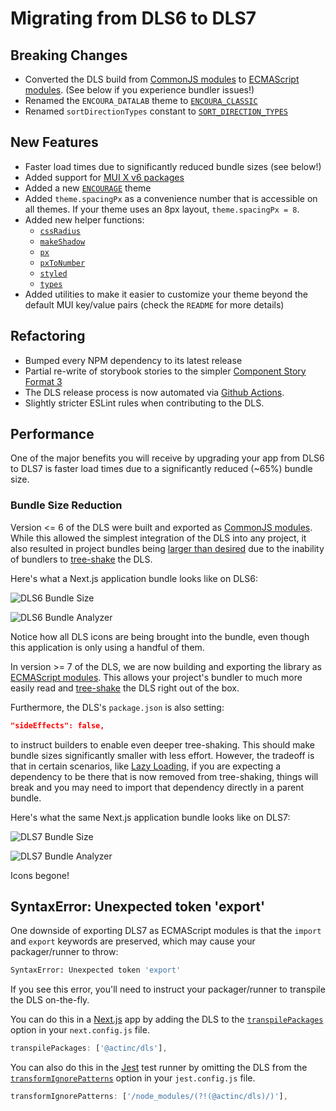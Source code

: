 # Migrating from DLS6 to DLS7

## Breaking Changes

* Converted the DLS build from
[CommonJS modules](https://nodejs.org/api/modules.html#modules-commonjs-modules)
to
[ECMAScript modules](https://nodejs.org/api/esm.html#modules-ecmascript-modules).
(See below if you experience bundler issues!)
* Renamed the `ENCOURA_DATALAB` theme to
[`ENCOURA_CLASSIC`](https://github.com/act-org/dls/tree/main/src/styles/themeEncouraClassic)
* Renamed `sortDirectionTypes` constant to
[`SORT_DIRECTION_TYPES`](https://github.com/act-org/dls/blob/main/src/constants/SORT_DIRECTION_TYPES.ts)

## New Features

* Faster load times due to significantly reduced bundle sizes (see below!)
* Added support for [MUI X v6 packages](https://mui.com/blog/mui-x-v6/)
* Added a new
[`ENCOURAGE`](https://github.com/act-org/dls/tree/main/src/styles/themeEncourage)
theme
* Added `theme.spacingPx` as a convenience number that is accessible on all
themes. If your theme uses an 8px layout, `theme.spacingPx = 8`.
* Added new helper functions:
  * [`cssRadius`](https://github.com/act-org/dls/blob/main/src/helpers/cssRadius.ts)
  * [`makeShadow`](https://github.com/act-org/dls/blob/main/src/helpers/makeShadow.ts)
  * [`px`](https://github.com/act-org/dls/blob/main/src/helpers/px.ts)
  * [`pxToNumber`](https://github.com/act-org/dls/blob/main/src/helpers/pxToNumber.ts)
  * [`styled`](https://github.com/act-org/dls/blob/main/src/helpers/styled.ts)
  * [`types`](https://github.com/act-org/dls/blob/main/src/helpers/types.ts)
* Added utilities to make it easier to customize your theme beyond the default
MUI key/value pairs (check the `README` for more details)

## Refactoring

* Bumped every NPM dependency to its latest release
* Partial re-write of storybook stories to the simpler
[Component Story Format 3](https://storybook.js.org/blog/storybook-csf3-is-here/)
* The DLS release process is now automated via
[Github Actions](https://github.com/act-org/dls/actions).
* Slightly stricter ESLint rules when contributing to the DLS.

## Performance

One of the major benefits you will receive by upgrading your app from DLS6
to DLS7 is faster load times due to a significantly reduced (~65%) bundle size.

### Bundle Size Reduction

Version <= 6 of the DLS were built and exported as
[CommonJS modules](https://nodejs.org/api/modules.html#modules-commonjs-modules).
While this allowed the simplest integration of the DLS into any
project, it also resulted in project bundles being
[larger than desired](https://web.dev/commonjs-larger-bundles/) due to
the inability of bundlers to
[tree-shake](https://www.smashingmagazine.com/2021/05/tree-shaking-reference-guide/)
the DLS.

Here's what a Next.js application bundle looks like on DLS6:

![DLS6 Bundle Size](https://user-images.githubusercontent.com/4974609/225627645-5ae03d9e-2901-4521-bb80-11b452505341.png)

![DLS6 Bundle Analyzer](https://user-images.githubusercontent.com/4974609/225627688-08fbd0e4-7ff5-4e51-bb16-a77a726828e9.png)

Notice how all DLS icons are being brought into the bundle, even though
this application is only using a handful of them.

In version >= 7 of the DLS, we are now building and exporting the library as
[ECMAScript modules](https://nodejs.org/api/esm.html#modules-ecmascript-modules).
This allows your project's bundler to much more easily read and
[tree-shake](https://www.smashingmagazine.com/2021/05/tree-shaking-reference-guide/)
the DLS right out of the box.

Furthermore, the DLS's `package.json` is also setting:

```json
"sideEffects": false,
```

to instruct builders to enable even deeper tree-shaking. This should make
bundle sizes significantly smaller with less effort. However, the tradeoff
is that in certain scenarios, like
[Lazy Loading](https://nextjs.org/docs/advanced-features/dynamic-import),
if you are expecting a dependency to be there that is now removed from
tree-shaking, things will break and you may need to import that dependency
directly in a parent bundle.

Here's what the same Next.js application bundle looks like on DLS7:

![DLS7 Bundle Size](https://user-images.githubusercontent.com/4974609/225627726-148969c3-abc4-4a17-a5b1-9a697e8feb36.png)

![DLS7 Bundle Analyzer](https://user-images.githubusercontent.com/4974609/225627746-8692ca34-3413-42cd-aec9-7ca688cfcbee.png)

Icons begone!

## SyntaxError: Unexpected token 'export'

One downside of exporting DLS7 as ECMAScript modules is that the `import` and
`export` keywords are preserved, which may cause your packager/runner to throw:

```sh
SyntaxError: Unexpected token 'export'
```

If you see this error, you'll need to instruct your packager/runner to transpile
the DLS on-the-fly.

You can do this in a [Next.js](https://nextjs.org/) app by adding the DLS to the
[`transpilePackages`](https://beta.nextjs.org/docs/api-reference/next.config.js#transpilepackages)
option in your `next.config.js` file.

```js
transpilePackages: ['@actinc/dls'],
```

You can also do this in the [Jest](https://jestjs.io/) test runner by omitting
the DLS from the
[`transformIgnorePatterns`](https://jestjs.io/docs/tutorial-react-native#transformignorepatterns-customization)
option in your `jest.config.js` file.

```js
transformIgnorePatterns: ['/node_modules/(?!(@actinc/dls)/)'],
```
